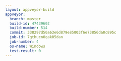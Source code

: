 ```yaml
---
layout: appveyor-build
appveyor:
  branch: master
  build-id: 47439602
  build-number: 514
  commit: 338297d50a63e6d879e85003f6e73856da0c895c
  job-id: 7gthucn0qak05dan
  job-number: 4
  os-name: Windows
  test-result: 0
---
```

